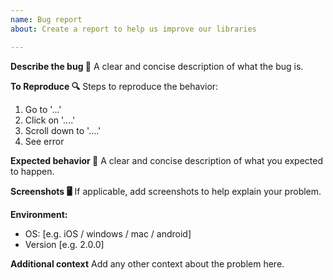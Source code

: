 ```yaml
---
name: Bug report
about: Create a report to help us improve our libraries

---
```


<!--
Thanks for participating in this project! We will try to answer as soon as possible 🙏
  
/!\ You are reporting a bug in our Examples. 
If the issue you are reporting is about the library and not the examples, 
please open an issue there instead: https://github.com/algolia/instantsearch-android/issues/new
/!\
-->

**Describe the bug 🐛**
A clear and concise description of what the bug is.

**To Reproduce 🔍**
Steps to reproduce the behavior:
1. Go to '...'
2. Click on '....'
3. Scroll down to '....'
4. See error

**Expected behavior 💭**
A clear and concise description of what you expected to happen.

**Screenshots 🖥**
If applicable, add screenshots to help explain your problem.

**Environment:**
 - OS: [e.g. iOS / windows / mac / android]
 - Version [e.g. 2.0.0]

**Additional context**
Add any other context about the problem here.
